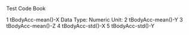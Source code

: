 
Test Code Book

1 tBodyAcc-mean()-X
	Data Type: Numeric
	Unit: 
2 tBodyAcc-mean()-Y
3 tBodyAcc-mean()-Z
4 tBodyAcc-std()-X
5 tBodyAcc-std()-Y
